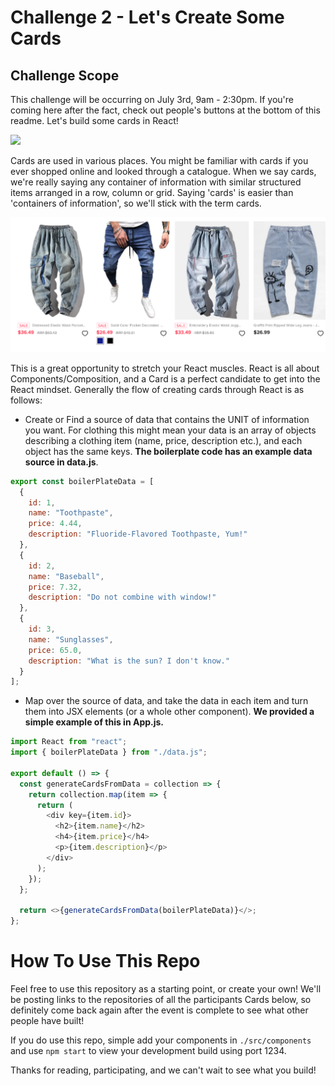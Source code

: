 # Challenge 2 - Let's Create Some Cards

## Challenge Scope

This challenge will be occurring on July 3rd, 9am - 2:30pm. If you're coming here after the fact, check out people's buttons at the bottom of this readme. Let's build some cards in React!

<img src='https://media.giphy.com/media/xT9DPlAUKTl1GeZjC8/giphy.gif' />

Cards are used in various places. You might be familiar with cards if you ever shopped online and looked through a catalogue. When we say cards, we're really saying any container of information with similar structured items arranged in a row, column or grid. Saying 'cards' is easier than 'containers of information', so we'll stick with the term cards.

![image info](./images/cards.png)

This is a great opportunity to stretch your React muscles. React is all about Components/Composition, and a Card is a perfect candidate to get into the React mindset. Generally the flow of creating cards through React is as follows:

- Create or Find a source of data that contains the UNIT of information you want. For clothing this might mean your data is an array of objects describing a clothing item (name, price, description etc.), and each object has the same keys. **The boilerplate code has an example data source in data.js**.

```javascript
export const boilerPlateData = [
  {
    id: 1,
    name: "Toothpaste",
    price: 4.44,
    description: "Fluoride-Flavored Toothpaste, Yum!"
  },
  {
    id: 2,
    name: "Baseball",
    price: 7.32,
    description: "Do not combine with window!"
  },
  {
    id: 3,
    name: "Sunglasses",
    price: 65.0,
    description: "What is the sun? I don't know."
  }
];
```

- Map over the source of data, and take the data in each item and turn them into JSX elements (or a whole other component). **We provided a simple example of this in App.js.**

```javascript
import React from "react";
import { boilerPlateData } from "./data.js";

export default () => {
  const generateCardsFromData = collection => {
    return collection.map(item => {
      return (
        <div key={item.id}>
          <h2>{item.name}</h2>
          <h4>{item.price}</h4>
          <p>{item.description}</p>
        </div>
      );
    });
  };

  return <>{generateCardsFromData(boilerPlateData)}</>;
};
```

# How To Use This Repo

Feel free to use this repository as a starting point, or create your own! We'll be posting links to the repositories of all the participants Cards below, so definitely come back again after the event is complete to see what other people have built!

If you do use this repo, simple add your components in `./src/components` and use `npm start` to view your development build using port 1234.

Thanks for reading, participating, and we can't wait to see what you build!

